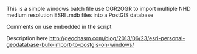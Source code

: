 This is a simple windows batch file use OGR2OGR to import multiple NHD medium resolution
ESRI .mdb files into a PostGIS database

Comments on use embedded in the script

Description here http://geochasm.com/blog/2013/06/23/esri-personal-geodatabase-bulk-import-to-postgis-on-windows/